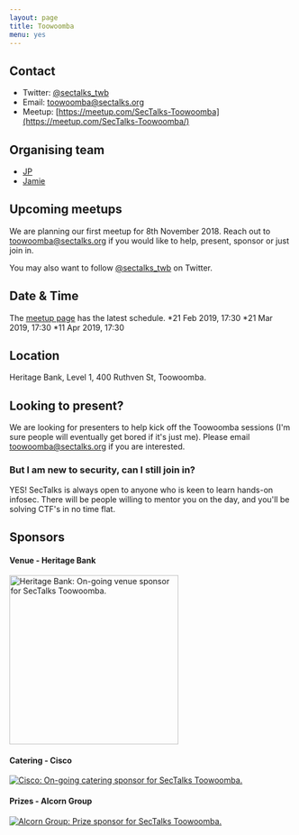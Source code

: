 ```yaml
---
layout: page
title: Toowoomba
menu: yes
---
```


## Contact 

* Twitter: [@sectalks_twb](https://twitter.com/sectalks_twb)
* Email: [toowoomba@sectalks.org](mailto:toowoomba@sectalks.org)
* Meetup: [https://meetup.com/SecTalks-Toowoomba](https://meetup.com/SecTalks-Toowoomba/)

## Organising team 

* [JP](https://twitter.com/jpjaeps) 
* [Jamie](https://au.linkedin.com/in/jamie-sprott-439460125)

## Upcoming meetups 

We are planning our first meetup for 8th November 2018. 
Reach out to [toowoomba@sectalks.org](mailto:toowoomba@sectalks.org) if you would like to help, present, sponsor or just join in.

You may also want to follow [@sectalks_twb](https://twitter.com/sectalks_twb) on Twitter.

## Date & Time 

The [meetup page](https://meetup.com/SecTalks-Toowoomba) has the latest schedule.
*21 Feb 2019, 17:30
*21 Mar 2019, 17:30
*11 Apr 2019, 17:30


## Location 

Heritage Bank, Level 1, 400 Ruthven St, Toowoomba.

## Looking to present?

We are looking for presenters to help kick off the Toowoomba sessions (I'm sure people will eventually get bored if it's just me). 
Please email [toowoomba@sectalks.org](mailto:toowoomba@sectalks.org) if you are interested.

### But I am new to security, can I still join in?

YES! SecTalks is always open to anyone who is keen to learn hands-on infosec.
There will be people willing to mentor you on the day, and you'll be solving CTF's in no time flat.

## Sponsors
#### Venue - Heritage Bank

<a href="https://heritage.com.au" 
   title="Heritage Bank: On-going venue sponsor for SecTalks Toowoomba.">
    <img src="{{ site.baseurl }}/images/sponsors/heritage.png" 
         alt="Heritage Bank: On-going venue sponsor for SecTalks Toowoomba." width="300">
</a>
#### Catering - Cisco

<a href="https://www.talosintelligence.com/" 
   title="Cisco: On-going catering sponsor for SecTalks Toowoomba.">
    <img src="{{ site.baseurl }}/images/sponsors/cisco.jpg" 
         alt="Cisco: On-going catering sponsor for SecTalks Toowoomba.">
</a>
#### Prizes - Alcorn Group

<a href="https://alcorngroup.com/" 
   title="Alcorn Group: Prize sponsor for SecTalks Toowoomba.">
    <img src="{{ site.baseurl }}/images/sponsors/AlcornGroup.png" 
         alt="Alcorn Group: Prize sponsor for SecTalks Toowoomba.">
</a>

